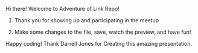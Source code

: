 
Hi there! Welcome to Adventure of Link Repo!

1) Thank you for showing up and participating in the meetup

2) Make some changes to the file, save, watch the preview, and have fun!


Happy coding!
Thank Darrell Jones for Creating this amazing presentation. 
